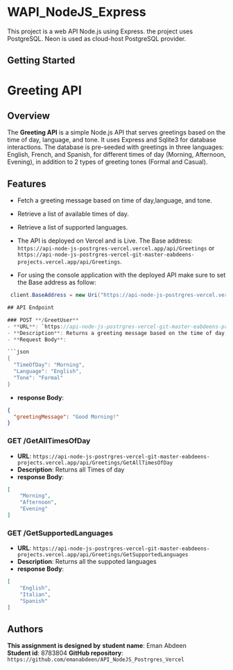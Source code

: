
# WAPI_NodeJS_Express

This project is a web API Node.js using Express. the project uses PostgreSQL. Neon is used as cloud-host PostgreSQL provider.

## Getting Started

# Greeting API

## Overview

The **Greeting API** is a simple Node.js API that serves greetings based on the time of day, language, and tone. It uses Express and Sqlite3 for database interactions. The database is pre-seeded with greetings in three languages: English, French, and Spanish, for different times of day (Morning, Afternoon, Evening), in addition to 2 types of greeting tones (Formal and Casual).

## Features

- Fetch a greeting message based on time of day,language, and tone.
- Retrieve a list of available times of day.
- Retrieve a list of supported languages.

- The API is deployed on Vercel and is Live. The Base address:
 `https://api-node-js-postrgres-vercel.vercel.app/api/Greetings`  or  `https://api-node-js-postrgres-vercel-git-master-eabdeens-projects.vercel.app/api/Greetings`.

- For using the console application with the deployed API  make sure to set the Base address as follow: 
```csharp
 client.BaseAddress = new Uri("https://api-node-js-postrgres-vercel.vercel.app/api/Greetings/"); 

## API Endpoint

### POST **/GreetUser**
- **URL**: `https://api-node-js-postrgres-vercel-git-master-eabdeens-projects.vercel.app/api/Greetings/GreetUser`
- **Description**: Returns a greeting message based on the time of day, language and Tone.
- **Request Body**:

```json
{
  "TimeOfDay": "Morning",
  "Language": "English",
  "Tone": "Formal"
}
```

- **response Body**:

```json
{
  "greetingMessage": "Good Morning!"
}
```

### GET **/GetAllTimesOfDay**
- **URL**: `https://api-node-js-postrgres-vercel-git-master-eabdeens-projects.vercel.app/api/Greetings/GetAllTimesOfDay`
- **Description**: Returns all Times of day
- **response Body**:

```json
[
    "Morning",
    "Afternoon",
    "Evening"
]
```

### GET **/GetSupportedLanguages**

- **URL**: `https://api-node-js-postrgres-vercel-git-master-eabdeens-projects.vercel.app/api/Greetings/GetSupportedLanguages`
- **Description**: Returns all the suppoted languages
- **response Body**:

```json
[
    "English",
    "Italian",
    "Spanish"
]
```

## Authors

**This assignment is designed by**
**student name**: Eman Abdeen  
**Student id**: 8783804
**GitHub repository**: `https://github.com/emanabdeen/API_NodeJS_Postrgres_Vercel`
